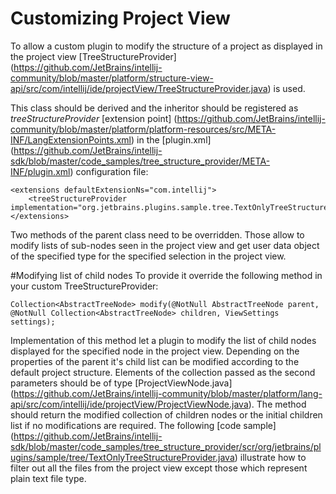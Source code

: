 Customizing Project View
================

To allow a custom plugin to modify the structure of a project as displayed in the project view
[TreeStructureProvider] (https://github.com/JetBrains/intellij-community/blob/master/platform/structure-view-api/src/com/intellij/ide/projectView/TreeStructureProvider.java)
is used.

This class should be derived and the inheritor should be registered as
*treeStructureProvider*
[extension point] (https://github.com/JetBrains/intellij-community/blob/master/platform/platform-resources/src/META-INF/LangExtensionPoints.xml)
in the
[plugin.xml] (https://github.com/JetBrains/intellij-sdk/blob/master/code_samples/tree_structure_provider/META-INF/plugin.xml)
configuration file:

    <extensions defaultExtensionNs="com.intellij">
        <treeStructureProvider implementation="org.jetbrains.plugins.sample.tree.TextOnlyTreeStructureProvider"/>
    </extensions>

Two methods of the parent class need to be overridden.
Those allow to modify lists of sub-nodes seen in the project view and get user data object of the specified type for the specified selection in the project view.

#Modifying list of child nodes
To provide it override the following method in your custom TreeStructureProvider:

```
Collection<AbstractTreeNode> modify(@NotNull AbstractTreeNode parent, @NotNull Collection<AbstractTreeNode> children, ViewSettings settings);
```

Implementation of this method let a plugin to modify the list of child nodes displayed for the specified node in the
project view. Depending on the properties of the parent it's child list can be modified according to the default project structure.
Elements of the collection passed as the second parameters should be of type
[ProjectViewNode.java] (https://github.com/JetBrains/intellij-community/blob/master/platform/lang-api/src/com/intellij/ide/projectView/ProjectViewNode.java).
The method should return the modified collection of children nodes or the initial children list if no modifications
are required.
The following
[code sample] (https://github.com/JetBrains/intellij-sdk/blob/master/code_samples/tree_structure_provider/scr/org/jetbrains/plugins/sample/tree/TextOnlyTreeStructureProvider.java)
illustrate how to filter out all the files from the project view except those which represent plain text file type.
